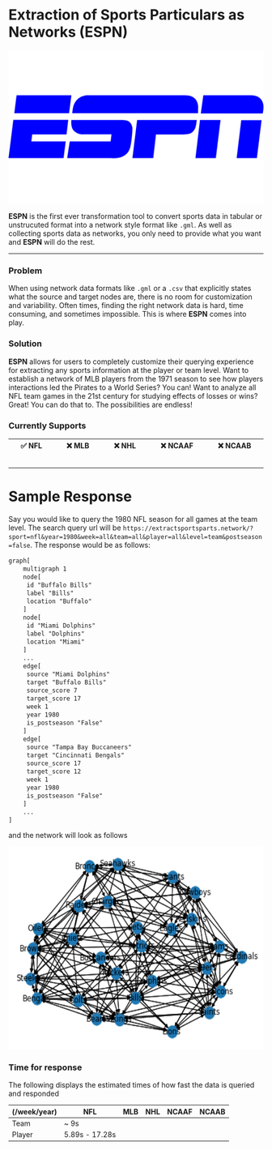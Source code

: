 # Extraction of Sports Particulars as Networks (ESPN)
<p align="center">
	<img src="images/logo.png" alt="logo" width="600"/>
</p>


**ESPN** is the first ever transformation tool to convert sports data in tabular or unstrucuted format into a network style format like `.gml`. As well as collecting sports data as networks, you only need to provide what you want and **ESPN** will do the rest.

---

### Problem
When using network data formats like `.gml` or a `.csv` that explicitly states what the source and target nodes are, there is no room for customization and variability. Often times, finding the right network data is hard, time consuming, and sometimes impossible. This is where **ESPN** comes into play.

### Solution
**ESPN** allows for users to completely customize their querying experience for extracting any sports information at the player or team level. Want to establish a network of MLB players from the 1971 season to see how players interactions led the Pirates to a World Series? You can! Want to analyze all NFL team games in the 21st century for studying effects of losses or wins? Great! You can do that to. The possibilities are endless!

### Currently Supports
| :white_check_mark: NFL <img width=200/> | :x: MLB <img width=200/> | :x: NHL <img width=200/> | :x: NCAAF <img width=200/> | :x: NCAAB <img width=200/> |
| --- | --- | --- | --- | --- |

---

# Sample Response
Say you would like to query the 1980 NFL season for all games at the team level. The search query url will be `https://extractsportsparts.network/?sport=nfl&year=1980&week=all&team=all&player=all&level=team&postseason=false`. The response would be as follows:
```gml
graph[
	multigraph 1
	node[
	 id "Buffalo Bills"
	 label "Bills"
	 location "Buffalo"
	]
	node[
	 id "Miami Dolphins"
	 label "Dolphins"
	 location "Miami"
	]
	...
	edge[
	 source "Miami Dolphins"
	 target "Buffalo Bills"
	 source_score 7
	 target_score 17
	 week 1
	 year 1980
	 is_postseason "False"
	]
	edge[
	 source "Tampa Bay Buccaneers"
	 target "Cincinnati Bengals"
	 source_score 17
	 target_score 12
	 week 1
	 year 1980
	 is_postseason "False"
	]
    ...
]
```
and the network will look as follows
<p align="center">
  <img width="600" height="400" src="images/example.png">
</p>

### Time for response
The following displays the estimated times of how fast the data is queried and responded

| (/week/year) 	| NFL   		| MLB 	| NHL 	| NCAAF 	| NCAAB 	|
|--------------	|-------		|-----	|-----	|-------	|-------	|
| Team         	| ~ 9s			|     	|     	|       	|       	|
| Player       	| 5.89s - 17.28s	|     	|     	|       	|       	|
